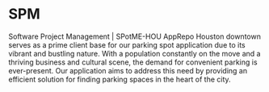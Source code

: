 # SPM
Software Project Management | SPotME-HOU AppRepo
Houston downtown serves as a prime client base for our parking spot application due to its vibrant and bustling nature. With a population constantly on the move and a thriving business and cultural scene, the demand for convenient parking is ever-present. Our application aims to address this need by providing an efficient solution for finding parking spaces in the heart of the city. 

